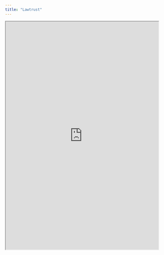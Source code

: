 ```yaml
---
title: "Lawtrust"
---
```



<iframe height="750" width="100%" src="https://ewelton.github.io/ktest/wiki.html#Lawtrust"></iframe>
